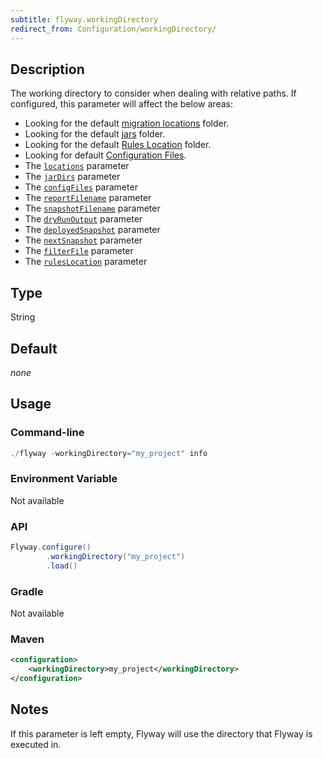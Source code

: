 ```yaml
---
subtitle: flyway.workingDirectory
redirect_from: Configuration/workingDirectory/
---
```


## Description

The working directory to consider when dealing with relative paths. If configured, this parameter will affect the below areas:

- Looking for the default [migration locations](<Configuration/Flyway Namespace/Flyway Locations Setting>) folder.
- Looking for the default [jars](<Configuration/Flyway Namespace/Flyway Jar Dirs Setting>) folder.
- Looking for the default [Rules Location](<Configuration/Flyway Namespace/Flyway Check Namespace/Flyway Check Rules Location Setting>) folder.
- Looking for default [Configuration Files](https://documentation.red-gate.com/flyway/flyway-concepts/flyway-projects).
- The [`locations`](<Configuration/Flyway Namespace/Flyway Locations Setting>) parameter
- The [`jarDirs`](<Configuration/Flyway Namespace/Flyway Jar Dirs Setting>) parameter
- The [`configFiles`](<Command-line Parameters/Config Files Parameter>) parameter
- The [`reportFilename`](<Configuration/Flyway Namespace/Flyway Report Filename Setting>) parameter
- The [`snapshotFilename`](<Configuration/Flyway Namespace/Flyway Snapshot Namespace/Flyway Snapshot Filename Setting>) parameter
- The [`dryRunOutput`](<Configuration/Flyway Namespace/Flyway Dry Run Output Setting>) parameter
- The [`deployedSnapshot`](<Configuration/Flyway Namespace/Flyway Check Namespace/Flyway Check Deployed Snapshot Setting>) parameter
- The [`nextSnapshot`](<Configuration/Flyway Namespace/Flyway Check Namespace/Flyway Check Next Snapshot Setting>) parameter
- The [`filterFile`](<Configuration/Flyway Namespace/Flyway Check Namespace/Flyway Check Filter File Setting>) parameter
- The [`rulesLocation`](<Configuration/Flyway Namespace/Flyway Check Namespace/Flyway Check Rules Location Setting>) parameter

## Type

String

## Default

<i>none</i>

## Usage

### Command-line

```powershell
./flyway -workingDirectory="my_project" info
```

### Environment Variable

Not available

### API

```java
Flyway.configure()
        .workingDirectory("my_project")
        .load()
```

### Gradle

Not available

### Maven

```xml
<configuration>
    <workingDirectory>my_project</workingDirectory>
</configuration>
```

## Notes

If this parameter is left empty, Flyway will use the directory that Flyway is executed in.  